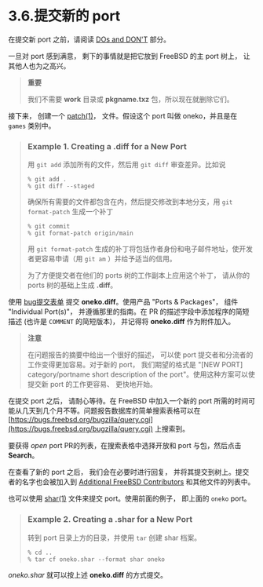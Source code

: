 # 3.6.提交新的 port

在提交新 port 之前，请阅读 [DOs and DON'T](https://docs.freebsd.org/en/books/porters-handbook/porting-dads/index.html#porting-dads) 部分。

一旦对 port 感到满意， 剩下的事情就是把它放到 FreeBSD 的主 port 树上， 让其他人也为之高兴。

> **重要**
>
> 我们不需要 **work** 目录或 **pkgname.txz** 包，所以现在就删除它们。

接下来， 创建一个 [patch(1)](https://www.freebsd.org/cgi/man.cgi?query=patch\&sektion=1\&format=html)， 文件。假设这个 port 叫做 oneko，并且是在 `games` 类别中。

> ### Example 1. Creating a .diff for a New Port
>
> 用 `git add` 添加所有的文件，然后用 `git diff` 审查差异。比如说
>
> ```
> % git add .
> % git diff --staged
> ```
>
> 确保所有需要的文件都包含在内，然后提交修改到本地分支，用 `git format-patch` 生成一个补丁
>
> ```
> % git commit
> % git format-patch origin/main
> ```
>
> 用 `git format-patch` 生成的补丁将包括作者身份和电子邮件地址，使开发者更容易申请（用 `git am` ）并给予适当的信用。
>
> 为了方便提交者在他们的 ports 树的工作副本上应用这个补丁， 请从你的 ports 树的基础上生成 **.diff**。

使用 [bug提交表单](https://bugs.freebsd.org/submit/) 提交 **oneko.diff**。使用产品 "Ports & Packages"， 组件 "Individual Port(s)"， 并遵循那里的指南。在 PR 的描述字段中添加程序的简短描述 (也许是 `COMMENT` 的简短版本)， 并记得将 **oneko.diff** 作为附件加入。

> **注意**
>
> 在问题报告的摘要中给出一个很好的描述， 可以使 port 提交者和分流者的工作变得更加容易。对于新的 port， 我们期望的格式是 "\[NEW PORT] category/portname short description of the port"。使用这种方案可以使提交新 port 的工作更容易、 更快地开始。

在提交 port 之后， 请耐心等待。在 FreeBSD 中加入一个新的 port 所需的时间可能从几天到几个月不等。问题报告数据库的简单搜索表格可以在 [https://bugs.freebsd.org/bugzilla/query.cgi](https://bugs.freebsd.org/bugzilla/query.cgi) 上搜索到。

要获得 _open_ port PR的列表，在搜索表格中选择开放和 port 与包，然后点击 **Search**。

在查看了新的 port 之后， 我们会在必要时进行回复， 并将其提交到树上。提交者的名字也会被加入到 [Additional FreeBSD Contributors](https://docs.freebsd.org/en/articles/contributors/#contrib-additional) 和其他文件的列表中。

也可以使用 [shar(1)](https://www.freebsd.org/cgi/man.cgi?query=shar\&sektion=1\&format=html) 文件来提交 port。使用前面的例子， 即上面的 `oneko` port。

> ### Example 2. Creating a .shar for a New Port
>
> 转到 port 目录上方的目录，并使用 `tar` 创建 shar 档案。
>
> ```
> % cd ..
> % tar cf oneko.shar --format shar oneko
> ```

_oneko.shar_ 就可以按上述 **oneko.diff** 的方式提交。
